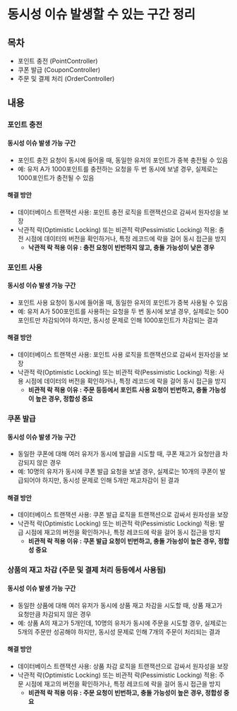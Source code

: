 # 동시성 이슈 발생할 수 있는 구간 정리

## 목차
- 포인트 충전 (PointController)
- 쿠폰 발급 (CouponController)
- 주문 및 결제 처리 (OrderController)

## 내용
### 포인트 충전
#### 동시성 이슈 발생 가능 구간
  - 포인트 충전 요청이 동시에 들어올 때, 동일한 유저의 포인트가 중복 충전될 수 있음
  - 예: 유저 A가 1000포인트를 충전하는 요청을 두 번 동시에 보낼 경우, 실제로는 1000포인트가 충전될 수 있음
#### 해결 방안
  - 데이터베이스 트랜잭션 사용: 포인트 충전 로직을 트랜잭션으로 감싸서 원자성을 보장
  - 낙관적 락(Optimistic Locking) 또는 비관적 락(Pessimistic Locking) 적용: 충전 시점에 데이터의 버전을 확인하거나, 특정 레코드에 락을 걸어 동시 접근을 방지
    - **낙관적 락 적용 이유 : 충전 요청이 빈번하지 않고, 충돌 가능성이 낮은 경우**

### 포인트 사용
#### 동시성 이슈 발생 가능 구간
  - 포인트 사용 요청이 동시에 들어올 때, 동일한 유저의 포인트가 중복 사용될 수 있음
  - 예: 유저 A가 500포인트를 사용하는 요청을 두 번 동시에 보낼 경우, 실제로는 500포인트만 차감되어야 하지만, 동시성 문제로 인해 1000포인트가 차감되는 결과
#### 해결 방안
  - 데이터베이스 트랜잭션 사용: 포인트 사용 로직을 트랜잭션으로 감싸서 원자성을 보장
  - 낙관적 락(Optimistic Locking) 또는 비관적 락(Pessimistic Locking) 적용: 사용 시점에 데이터의 버전을 확인하거나, 특정 레코드에 락을 걸어 동시 접근을 방지
    - **비관적 락 적용 이유 : 주문 등등에서 포인트 사용 요청이 빈번하고, 충돌 가능성이 높은 경우, 정합성 중요**

### 쿠폰 발급
#### 동시성 이슈 발생 가능 구간
  - 동일한 쿠폰에 대해 여러 유저가 동시에 발급을 시도할 때, 쿠폰 재고가 요청만큼 차감되지 않은 경우
  - 예: 10명의 유저가 동시에 쿠폰 발급 요청을 보낼 경우, 실제로는 10개의 쿠폰이 발급되어야 하지만, 동시성 문제로 인해 5개만 재고차감이 된 결과
#### 해결 방안
  - 데이터베이스 트랜잭션 사용: 쿠폰 발급 로직을 트랜잭션으로 감싸서 원자성을 보장
  - 낙관적 락(Optimistic Locking) 또는 비관적 락(Pessimistic Locking) 적용: 발급 시점에 재고의 버전을 확인하거나, 특정 레코드에 락을 걸어 동시 접근을 방지
    - **비관적 락 적용 이유 : 쿠폰 발급 요청이 빈번하고, 충돌 가능성이 높은 경우, 정합성 중요**

### 상품의 재고 차감 (주문 및 결제 처리 등등에서 사용됨)
#### 동시성 이슈 발생 가능 구간
  - 동일한 상품에 대해 여러 유저가 동시에 상품 재고 차감을 시도할 때, 상품 재고가 요청만큼 차감되지 않은 경우
  - 예: 상품 A의 재고가 5개인데, 10명의 유저가 동시에 주문을 시도할 경우, 실제로는 5개의 주문만 성공해야 하지만, 동시성 문제로 인해 7개의 주문이 처리되는 결과
#### 해결 방안
  - 데이터베이스 트랜잭션 사용: 상품 차감 로직을 트랜잭션으로 감싸서 원자성을 보장
  - 낙관적 락(Optimistic Locking) 또는 비관적 락(Pessimistic Locking) 적용: 주문 시점에 재고의 버전을 확인하거나, 특정 레코드에 락을 걸어 동시 접근을 방지
    - **비관적 락 적용 이유 : 주문 요청이 빈번하고, 충돌 가능성이 높은 경우, 정합성 중요**
